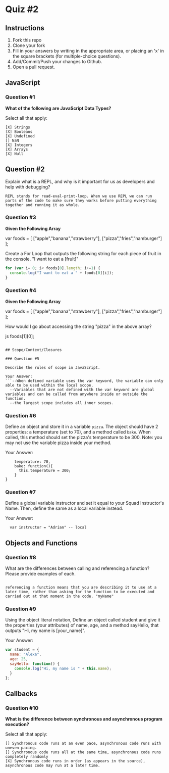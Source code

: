 # Quiz #2

## Instructions

1. Fork this repo
2. Clone your fork
3. Fill in your answers by writing in the appropriate area, or placing an 'x' in
the square brackets (for multiple-choice questions).
4. Add/Commit/Push your changes to Github.
5. Open a pull request.

## JavaScript

### Question #1

**What of the following are JavaScript Data Types?**

Select all that apply:
```
[X] Strings
[X] Booleans
[X] Undefined
[] NaN
[X] Integers
[X] Arrays
[X] Null
```

## Question #2

Explain what is a REPL, and why is it important for us as developers and help with debugging?

```
REPL stands for read-eval-print-loop. When we use REPL we can run parts of the code to make sure they works before putting everything together and running it as whole.

```
### Question #3

**Given the Following Array**

var foods = [ ["apple","banana","strawberry"], ["pizza","fries","hamburger"] ];

Create a For Loop that outputs the following string for each piece of fruit in the console. "I want to eat a [fruit]"

```js
for (var i= 0; i< foods[0].length; i+=1) {
  console.log("I want to eat a " + foods[0][i]);
}
```
### Question #4

**Given the Following Array**

var foods = [ ["apple","banana","strawberry"], ["pizza","fries","hamburger"] ];

How would I go about accessing the string "pizza" in the above array?

js
foods[1][0];
```

## Scope/Context/Closures

### Question #5

Describe the rules of scope in JavaScript.

Your Answer:
```--When defined variable uses the var keyword, the variable can only able to be used within the local scope.
  --Variables that are not defined with the var keyword are global variables and can be called from anywhere inside or outside the function.
  --the largest scope includes all inner scopes.
```

### Question #6

Define an object and store it in a variable `pizza`. The object should have 2
properties: a temperature (set to 70), and a method called `bake`. When called,
this method should set the pizza's temperature to be 300. Note: you may not use
the variable pizza inside your method.

Your Answer:
```var pizza = {
    temperature: 70,
    bake: function(){
      this.temperature = 300;
    }
}
```

### Question #7

Define a global variable instructor and set it equal to your Squad Instructor's Name. Then, define the same as a local variable instead.

Your Answer:
```instructor = "Adrian" --global
  var instructor = "Adrian" -- local
```

## Objects and Functions

### Question #8

What are the differences between calling and referencing a function? Please provide examples of each.

```calling a function means executing all of the statements in the function. you call a function like: "myName();""

referencing a function means that you are describing it to use at a later time, rather than asking for the function to be executed and carried out at that moment in the code. "myName" 

```
### Question #9

Using the object literal notation, Define an object called student and give it the properties (your attributes) of name, age, and a method sayHello, that outputs "Hi, my name is [your_name]".

Your Answer:
```js
var student = {
  name: "Alexa",
  age: 25,
  sayHello: function() {
    console.log("Hi, my name is " + this.name);
  }
};
```

## Callbacks

### Question #10

**What is the difference between synchronous and asynchronous program execution?**

Select all that apply:
```
[] Synchronous code runs at an even pace, asynchronous code runs with uneven pacing.
[] Synchronous code runs all at the same time, asynchronous code runs completely randomly
[X] Synchronous code runs in order (as appears in the source), asynchronous code may run at a later time.
```
